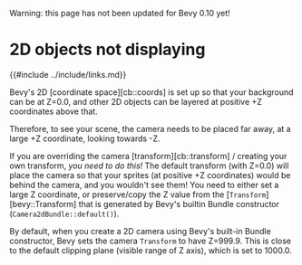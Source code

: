 Warning: this page has not been updated for Bevy 0.10 yet!

# 2D objects not displaying

{{#include ../include/links.md}}

Bevy's 2D [coordinate space][cb::coords] is set up so that your background can
be at Z=0.0, and other 2D objects can be layered at positive +Z coordinates
above that.

Therefore, to see your scene, the camera needs to be placed far away, at a
large +Z coordinate, looking towards -Z.

If you are overriding the camera [transform][cb::transform] / creating your
own transform, *you need to do this!* The default transform (with Z=0.0)
will place the camera so that your sprites (at positive +Z coordinates)
would be behind the camera, and you wouldn't see them! You need to
either set a large Z coordinate, or preserve/copy the Z value from the
[`Transform`][bevy::Transform] that is generated by Bevy's builtin Bundle
constructor (`Camera2dBundle::default()`).

By default, when you create a 2D camera using Bevy's built-in Bundle
constructor, Bevy sets the camera `Transform` to have Z=999.9. This is close to
the default clipping plane (visible range of Z axis), which is set to 1000.0.
